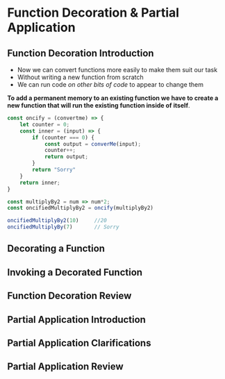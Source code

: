 # Function Decoration & Partial Application

## Function Decoration Introduction

* Now we can convert functions more easily to make them suit our task
* Without writing a new function from scratch
* We can run code _on other bits of code_ to appear to change them

**To add a permanent memory to an existing function we have to create a new function that will run the existing function inside of itself**.

```js
const oncify = (convertme) => {
    let counter = 0;
    const inner = (input) => {
        if (counter === 0) {
            const output = converMe(input);
            counter++;
            return output;
        }
        return "Sorry"
    }
    return inner;
}

const multiplyBy2 = num => num*2;
const oncifiedMultiplyBy2 = oncify(multiplyBy2)

oncifiedMultiplyBy2(10)     //20
oncifiedMultiplyBy(7)       // Sorry
```

## Decorating a Function

## Invoking a Decorated Function

## Function Decoration Review

## Partial Application Introduction

## Partial Application Clarifications

## Partial Application Review
